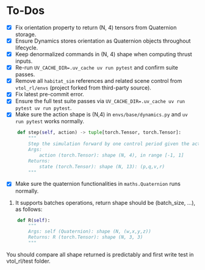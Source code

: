 # To-Dos

- [x] Fix orientation property to return (N, 4) tensors from Quaternion storage.
- [x] Ensure Dynamics stores orientation as Quaternion objects throughout lifecycle.
- [x] Keep denormalized commands in (N, 4) shape when computing thrust inputs.
- [x] Re-run `UV_CACHE_DIR=.uv_cache uv run pytest` and confirm suite passes.
- [x] Remove all `habitat_sim` references and related scene control from `vtol_rl/envs` (project forked from third-party source).
- [x] Fix latest pre-commit error.
- [x] Ensure the full test suite passes via `UV_CACHE_DIR=.uv_cache uv run pytest uv run pytest`.
- [x]  Make sure the action shape is (N,4) in `envs/base/dynamics.py` and `uv run pytest` works normally.
```python
    def step(self, action) -> tuple[torch.Tensor, torch.Tensor]:
        """
        Step the simulation forward by one control period given the action.
        Args:
            action (torch.Tensor): shape (N, 4), in range [-1, 1]
        Returns:
            state (torch.Tensor): shape (N, 13): (p,q,v,r)
        """
```

- [x] Make sure the quaternion functionalities in `maths.Quaternion` runs normally.
1. It supports batches operations, return shape should be (batch_size, ...), as follows:
```python
    def R(self):
        """
        Args: self (Quaternion): shape (N, (w,x,y,z))
        Returns: R (torch.Tensor): shape (N, 3, 3)
        """
```
You should compare all shape returned is predictably and first write test in vtol_rl/test folder.
